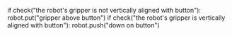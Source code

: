 

if check("the robot's gripper is not vertically aligned with button"):
    robot.put("gripper above button")
if check("the robot's gripper is vertically aligned with button"):
    robot.push("down on button")